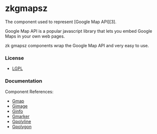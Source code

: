zkgmapsz
========

The component used to represent [Google Map API][3].

Google Map API is a popular javascript library that lets you embed Google Maps in your own web pages.

zk gmapsz components wrap the Google Map API and very easy to use.

### License
 * [LGPL](http://www.gnu.org/licenses/lgpl.html)
 
### Documentation

Component References:

 - [Gmap](http://books.zkoss.org/wiki/ZK_Component_Reference/Diagrams_and_Reports/Gmaps)
 - [Gimage](http://books.zkoss.org/wiki/ZK_Component_Reference/Diagrams_and_Reports/Gmaps/Gimage)
 - [Ginfo](http://books.zkoss.org/wiki/ZK_Component_Reference/Diagrams_and_Reports/Gmaps/Ginfo)
 - [Gmarker](http://books.zkoss.org/wiki/ZK_Component_Reference/Diagrams_and_Reports/Gmaps/Gmarker)
 - [Gpolyline](http://books.zkoss.org/wiki/ZK_Component_Reference/Diagrams_and_Reports/Gmaps/Gpolyline)
 - [Gpolygon](http://books.zkoss.org/wiki/ZK_Component_Reference/Diagrams_and_Reports/Gmaps/Gpolygon)
